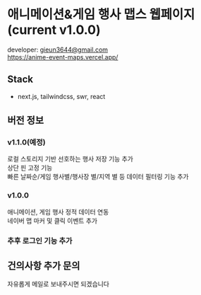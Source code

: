 # 애니메이션&게임 행사 맵스 웹페이지 (current v1.0.0)
developer: gieun3644@gmail.com  
https://anime-event-maps.vercel.app/

## Stack
- next.js, tailwindcss, swr, react

## 버전 정보
### v1.1.0(예정)
로컬 스토리지 기반 선호하는 행사 저장 기능 추가  
상단 핀 고정 기능  
빠른 날짜순/게임 행사별/행사장 별/지역 별 등 데이터 필터링 기능 추가  

### v1.0.0
애니메이션, 게임 행사 정적 데이터 연동  
네이버 맵 마커 및 클릭 이벤트 추가

### 추후 로그인 기능 추가

## 건의사항 추가 문의
자유롭게 메일로 보내주시면 되겠습니다
